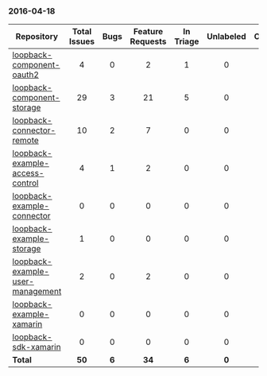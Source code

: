 ### 2016-04-18

Repository|Total Issues|Bugs|Feature Requests|In Triage|Unlabeled|Other
---|:-:|:-:|:-:|:-:|:-:|:-:
[loopback-component-oauth2](https://github.com/strongloop/loopback-component-oauth2)|4|0|2|1|0|1
[loopback-component-storage](https://github.com/strongloop/loopback-component-storage)|29|3|21|5|0|0
[loopback-connector-remote](https://github.com/strongloop/loopback-connector-remote)|10|2|7|0|0|1
[loopback-example-access-control](https://github.com/strongloop/loopback-example-access-control)|4|1|2|0|0|1
[loopback-example-connector](https://github.com/strongloop/loopback-example-connector)|0|0|0|0|0|0
[loopback-example-storage](https://github.com/strongloop/loopback-example-storage)|1|0|0|0|0|1
[loopback-example-user-management](https://github.com/strongloop/loopback-example-user-management)|2|0|2|0|0|0
[loopback-example-xamarin](https://github.com/strongloop/loopback-example-xamarin)|0|0|0|0|0|0
[loopback-sdk-xamarin](https://github.com/strongloop/loopback-sdk-xamarin)|0|0|0|0|0|0
**Total**|**50**|**6**|**34**|**6**|**0**|**4**